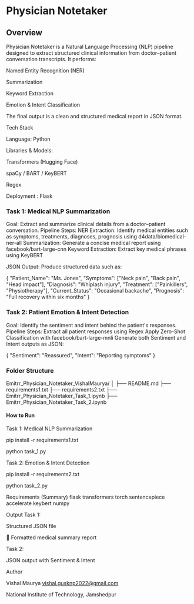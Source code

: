 # Physician Notetaker
## Overview

Physician Notetaker is a Natural Language Processing (NLP) pipeline designed to extract structured clinical information from doctor–patient conversation transcripts.
It performs:

Named Entity Recognition (NER)

Summarization

Keyword Extraction

Emotion & Intent Classification

The final output is a clean and structured medical report in JSON format.

Tech Stack

Language: Python

Libraries & Models:

Transformers (Hugging Face)

spaCy / BART / KeyBERT

Regex

Deployment : Flask

### Task 1: Medical NLP Summarization
Goal:
Extract and summarize clinical details from a doctor–patient conversation.
Pipeline Steps:
NER Extraction: Identify medical entities such as symptoms, treatments, diagnoses, prognosis using 
d4data/biomedical-ner-all
Summarization: Generate a concise medical report using
facebook/bart-large-cnn
Keyword Extraction: Extract key medical phrases using
KeyBERT

JSON Output: Produce structured data such as:

{
  "Patient_Name": "Ms. Jones",
  "Symptoms": ["Neck pain", "Back pain", "Head impact"],
  "Diagnosis": "Whiplash injury",
  "Treatment": ["Painkillers", "Physiotherapy"],
  "Current_Status": "Occasional backache",
  "Prognosis": "Full recovery within six months"
}

### Task 2: Patient Emotion & Intent Detection
Goal:
Identify the sentiment and intent behind the patient's responses.
Pipeline Steps:
Extract all patient responses using Regex
Apply Zero-Shot Classification with
facebook/bart-large-mnli
Generate both Sentiment and Intent outputs as JSON:

{
  "Sentiment": "Reassured",
  "Intent": "Reporting symptoms"
}

### Folder Structure
Emitrr_Physician_Notetaker_VishalMaurya/
│
├── README.md
├── requirements1.txt
├── requirements2.txt
├── Emitrr_Physician_Notetaker_Task_1.ipynb
├── Emitrr_Physician_Notetaker_Task_2.ipynb

#### How to Run
Task 1: Medical NLP Summarization

pip install -r requirements1.txt

python task_1.py

Task 2: Emotion & Intent Detection

pip install -r requirements2.txt

python task_2.py

Requirements (Summary)
flask
transformers
torch
sentencepiece
accelerate
keybert
numpy

Output
Task 1:

Structured JSON file

📄 Formatted medical summary report

Task 2:

JSON output with Sentiment & Intent

Author

Vishal Maurya
vishal.gusknp2022@gmail.com

National Institute of Technology, Jamshedpur

